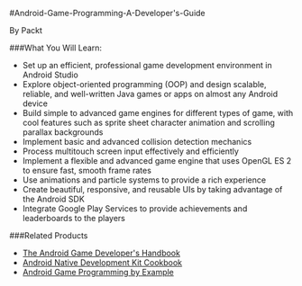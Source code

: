 #Android-Game-Programming-A-Developer's-Guide

By Packt

###What You Will Learn:

* Set up an efficient, professional game development environment in Android Studio
* Explore object-oriented programming (OOP) and design scalable, reliable, and well-written Java games or apps on almost any Android device
* Build simple to advanced game engines for different types of game, with cool features such as sprite sheet character animation and scrolling parallax backgrounds
* Implement basic and advanced collision detection mechanics
* Process multitouch screen input effectively and efficiently
* Implement a flexible and advanced game engine that uses OpenGL ES 2 to ensure fast, smooth frame rates
* Use animations and particle systems to provide a rich experience
* Create beautiful, responsive, and reusable UIs by taking advantage of the Android SDK
* Integrate Google Play Services to provide achievements and leaderboards to the players


###Related Products

* [The Android Game Developer's Handbook](https://www.packtpub.com/application-development/android-game-developers-handbook?utm_source=github&utm_medium=repository&utm_campaign=9781785885860)
* [Android Native Development Kit Cookbook](https://www.packtpub.com/application-development/android-native-development-kit-cookbook?utm_source=github&utm_medium=repository&utm_campaign=9781849691505)
* [Android Game Programming by Example](https://www.packtpub.com/game-development/android-game-programming-example?utm_source=github&utm_medium=repository&utm_campaign=9781785280122)
